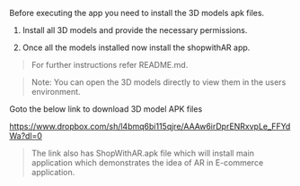 Before executing the app you need to install the 3D models apk files.

1. Install all 3D models and provide the necessary permissions.

2. Once all the models installed now install the shopwithAR app.

> For further instructions refer README.md.

> Note: You can open the 3D models directly to view them in the users environment.


Goto the below link to download 3D model APK files

https://www.dropbox.com/sh/l4bmq6bi115qjre/AAAw6irDprENRxvpLe_FFYdWa?dl=0

> The link also has ShopWithAR.apk file which will install main application which demonstrates the idea of AR in E-commerce application.
